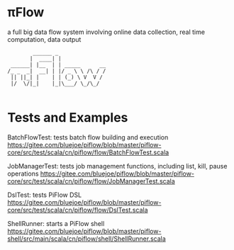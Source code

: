 # πFlow
a full big data flow system involving online data collection, real time computation, data output

```
        ______ _
       |  ____| |
 ______| |__  | | _____      __
/_ _  _|  __| | |/ _ \ \ /\ / /
 || ||_| |    | | (_) \ V  V /
 |/  \/|_|    |_|\___/ \_/\_/
	
```

# Tests and Examples

BatchFlowTest: tests batch flow building and execution
https://gitee.com/bluejoe/piflow/blob/master/piflow-core/src/test/scala/cn/piflow/flow/BatchFlowTest.scala

JobManagerTest: tests job management functions, including list, kill, pause operations
https://gitee.com/bluejoe/piflow/blob/master/piflow-core/src/test/scala/cn/piflow/flow/JobManagerTest.scala

DslTest: tests PiFlow DSL
https://gitee.com/bluejoe/piflow/blob/master/piflow-core/src/test/scala/cn/piflow/flow/DslTest.scala

ShellRunner: starts a PiFlow shell
https://gitee.com/bluejoe/piflow/blob/master/piflow-shell/src/main/scala/cn/piflow/shell/ShellRunner.scala